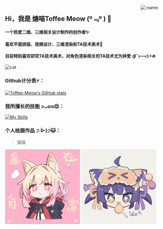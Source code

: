 <img align="right" src="https://count.getloli.com/@Toffee-Meow?name=Toffee-Meow&theme=rule34&padding=7&offset=0&align=top&scale=1&pixelated=1&darkmode=auto" alt=":name" />

## Hi，我是 煻喵Toffee Meow (º﹃º ) 👋
#### 一个热爱二维、三维相关设计制作的创作者✨
#### 喜欢平面排版、视频设计、三维渲染和TA技术美术🌱
#### 目前特别喜欢研究TA技术美术，对角色渲染相关的TA技术尤为钟爱 ദ്ദി˶>𖥦<)✧🔥
<img src="https://github.com/user-attachments/assets/09845430-69f0-407a-a0bf-253f381d851d" alt="cat" width="80" />

### Github计分表⚡：
[![Toffee-Meow's GitHub stats](https://github-readme-stats.vercel.app/api?username=Toffee-Meow&show_icons=true&theme=tokyonight)](https://github.com/anuraghazra/github-readme-stats)

### 我所擅长的技能 >ᴗoಣ😍：
[![My Skills](https://skillicons.dev/icons?i=ps,ai,pr,ae,blender,unity,unreal,c,cs,cpp,py,vscode,rider,git,md,notion,github&perline=7)](https://skillicons.dev)

### 个人绘画作品 ੭ ᐕ)੭🐱：
> 猫猫

<img align="center" src="image/迷迭猫猫.png" alt="个人绘画作品" width="49%">
<img align="center" src="image/Toffee Meow.png" alt="个人绘画作品" width="49%">

<!--
**Toffee-Meow/Toffee-Meow** is a ✨ _special_ ✨ repository because its `README.md` (this file) appears on your GitHub profile.

Here are some ideas to get you started:

- 🔭 I’m currently working on ...
- 🌱 I’m currently learning ...
- 👯 I’m looking to collaborate on ...
- 🤔 I’m looking for help with ...
- 💬 Ask me about ...
- 📫 How to reach me: ...
- 😄 Pronouns: ...
- ⚡ Fun fact: ...
-->
